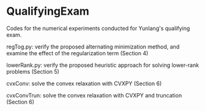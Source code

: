 # QualifyingExam
Codes for the numerical experiments conducted for Yunlang's qualifying exam.

regTog.py: verify the proposed alternating minimization method, and examine the effect of the regularization term (Section 4)

lowerRank.py: verify the proposed heuristic approach for solving lower-rank problems (Section 5)

cvxConv: solve the convex relaxation with CVXPY (Section 6)

cvxConvTrun: solve the convex relaxation with CVXPY and truncation (Section 6)
